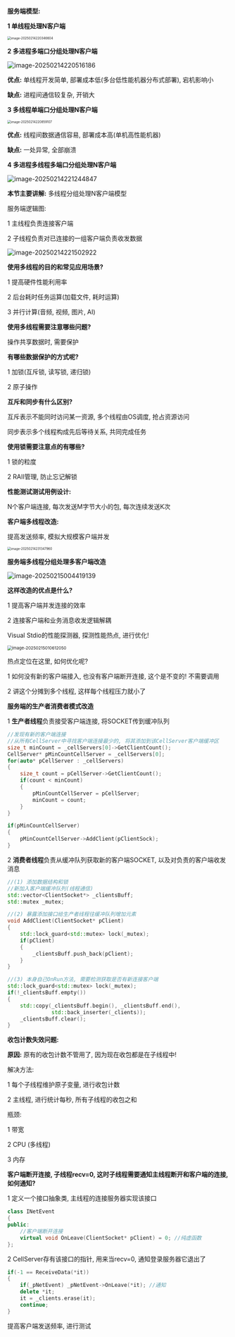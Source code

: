 **服务端模型:** 

**1 单线程处理N客户端**

<img src="%E5%A4%9A%E7%BA%BF%E7%A8%8B%E7%BD%91%E7%BB%9C%E7%A8%8B%E5%BA%8F/image-20250214220346604.png" alt="image-20250214220346604" style="zoom:50%;" />

**2 多进程多端口分组处理N客户端**

![image-20250214220516186](%E5%A4%9A%E7%BA%BF%E7%A8%8B%E7%BD%91%E7%BB%9C%E7%A8%8B%E5%BA%8F/image-20250214220516186.png)

**优点:** 单线程开发简单, 部署成本低(多台低性能机器分布式部署), 宕机影响小

**缺点:** 进程间通信较复杂, 开销大



**3 多线程单端口分组处理N客户端**

<img src="%E5%A4%9A%E7%BA%BF%E7%A8%8B%E7%BD%91%E7%BB%9C%E7%A8%8B%E5%BA%8F/image-20250214220859107.png" alt="image-20250214220859107" style="zoom:50%;" />

**优点:** 线程间数据通信容易, 部署成本高(单机高性能机器)

**缺点:** 一处异常, 全部崩溃



**4 多进程多线程多端口分组处理N客户端**

![image-20250214221244847](%E5%A4%9A%E7%BA%BF%E7%A8%8B%E7%BD%91%E7%BB%9C%E7%A8%8B%E5%BA%8F/image-20250214221244847.png)





**本节主要讲解:** 多线程分组处理N客户端模型

服务端逻辑图: 

1 主线程负责连接客户端

2 子线程负责对已连接的一组客户端负责收发数据

![image-20250214221502922](%E5%A4%9A%E7%BA%BF%E7%A8%8B%E7%BD%91%E7%BB%9C%E7%A8%8B%E5%BA%8F/image-20250214221502922.png)



**使用多线程的目的和常见应用场景?**

1 提高硬件性能利用率

2 后台耗时任务运算(加载文件, 耗时运算)

3 并行计算(音频, 视频, 图片, AI)



**使用多线程需要注意哪些问题?**

操作共享数据时, 需要保护



**有哪些数据保护的方式呢?** 

1 加锁(互斥锁, 读写锁, 递归锁)

2 原子操作



**互斥和同步有什么区别?** 

互斥表示不能同时访问某一资源,  多个线程由OS调度, 抢占资源访问

同步表示多个线程构成先后等待关系, 共同完成任务



**使用锁需要注意点的有哪些?** 

1 锁的粒度

2 RAII管理, 防止忘记解锁





**性能测试测试用例设计:** 

N个客户端连接, 每次发送M字节大小的包, 每次连续发送K次





**客户端多线程改造:** 

提高发送频率, 模拟大规模客户端并发

<img src="%E5%A4%9A%E7%BA%BF%E7%A8%8B%E7%BD%91%E7%BB%9C%E7%A8%8B%E5%BA%8F/image-20250214231347960.png" alt="image-20250214231347960" style="zoom:50%;" />







**服务端多线程分组处理多客户端改造**

![image-20250215004419139](%E5%A4%9A%E7%BA%BF%E7%A8%8B%E7%BD%91%E7%BB%9C%E7%A8%8B%E5%BA%8F/image-20250215004419139.png)

**这样改造的优点是什么?** 

1 提高客户端并发连接的效率

2 连接客户端和业务消息收发逻辑解耦





Visual Stdio的性能探测器, 探测性能热点, 进行优化!

<img src="%E5%A4%9A%E7%BA%BF%E7%A8%8B%E7%BD%91%E7%BB%9C%E7%A8%8B%E5%BA%8F/image-20250215010612050.png" alt="image-20250215010612050" style="zoom: 67%;" />

热点定位在这里, 如何优化呢? 

1 如何没有新的客户端接入, 也没有客户端断开连接,  这个是不变的! 不需要调用

2 讲这个分摊到多个线程, 这样每个线程压力就小了





**服务端的生产者消费者模式改造**

1 **生产者线程**负责接受客户端连接, 将SOCKET传到缓冲队列

```c++
//发现有新的客户端连接
//从所有CellServer中寻找客户端连接最少的, 将其添加到该CellServer客户端缓冲区
size_t minCount = _cellServers[0]->GetClientCount();
CellServer* pMinCountCellServer = _cellServers[0];
for(auto* pCellServer : _cellServers)
{
    size_t count = pCellServer->GetClientCount();
    if(count < minCount)
    {
        pMinCountCellServer = pCellServer;
        minCount = count;
    }
}

if(pMinCountCellServer)
{
    pMinCountCellServer->AddClient(pClientSock);
}
```



2 **消费者线程**负责从缓冲队列获取新的客户端SOCKET, 以及对负责的客户端收发消息

```c++
//(1) 添加数据结构和锁
//新加入客户端缓冲队列(线程通信)
std::vector<ClientSocket*> _clientsBuff;
std::mutex _mutex;

//(2) 暴露添加接口给生产者线程往缓冲队列增加元素
void AddClient(ClientSocket* pClient)
{
    std::lock_guard<std::mutex> lock(_mutex);
    if(pClient)
    {
        _clientsBuff.push_back(pClient);
    }
}

//(3) 本身自己OnRun方法, 需要检测获取是否有新连接客户端
std::lock_guard<std::mutex> lock(_mutex);
if(!_clientsBuff.empty())
{
    std::copy(_clientsBuff.begin(), _clientsBuff.end(), 
              std::back_inserter(_clients));
    _clientsBuff.clear();
}
```



**收包计数失效问题:** 

**原因:** 原有的收包计数不管用了, 因为现在收包都是在子线程中! 

解决方法: 

1 每个子线程维护原子变量, 进行收包计数

2 主线程, 进行统计每秒, 所有子线程的收包之和



瓶颈: 

1 带宽

2 CPU (多线程)

3 内存





**客户端断开连接, 子线程recv=0,  这时子线程需要通知主线程断开和客户端的连接, 如何通知?**

1 定义一个接口抽象类,  主线程的连接服务器实现该接口

```c++
class INetEvent
{
public:
    //客户端断开连接
    virtual void OnLeave(ClientSocket* pClient) = 0; //纯虚函数 
};
```

2 CellServer存有该接口的指针, 用来当recv=0, 通知登录服务器它退出了

```c++
if(-1 == ReceiveData(*it))
{
    if(_pNetEvent) _pNetEvent->OnLeave(*it); //通知
    delete *it;
    it = _clients.erase(it);
    continue;
}
```





提高客户端发送频率, 进行测试

